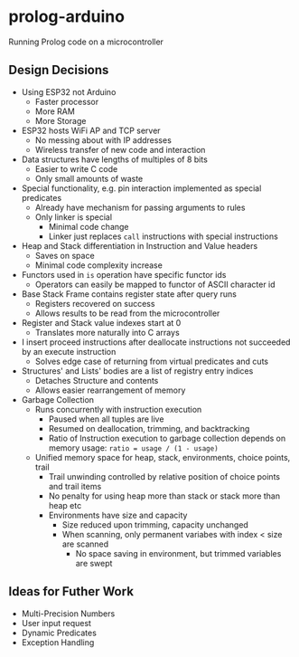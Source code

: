 # prolog-arduino
Running Prolog code on a microcontroller

## Design Decisions
+ Using ESP32 not Arduino
    + Faster processor
    + More RAM
    + More Storage
+ ESP32 hosts WiFi AP and TCP server
    + No messing about with IP addresses
    + Wireless transfer of new code and interaction
+ Data structures have lengths of multiples of 8 bits
    + Easier to write C code
    + Only small amounts of waste
+ Special functionality, e.g. pin interaction implemented as special predicates
    + Already have mechanism for passing arguments to rules
    + Only linker is special
        + Minimal code change
        + Linker just replaces `call` instructions with special instructions
+ Heap and Stack differentiation in Instruction and Value headers
    + Saves on space
    + Minimal code complexity increase
+ Functors used in `is` operation have specific functor ids
    + Operators can easily be mapped to functor of ASCII character id
+ Base Stack Frame contains register state after query runs
    + Registers recovered on success
    + Allows results to be read from the microcontroller
+ Register and Stack value indexes start at 0
    + Translates more naturally into C arrays
+ I insert proceed instructions after deallocate instructions not succeeded by an execute instruction
    + Solves edge case of returning from virtual predicates and cuts
+ Structures' and Lists' bodies are a list of registry entry indices
    + Detaches Structure and contents
    + Allows easier rearrangement of memory
+ Garbage Collection
    + Runs concurrently with instruction execution
        + Paused when all tuples are live
        + Resumed on deallocation, trimming, and backtracking
        + Ratio of Instruction execution to garbage collection depends on memory usage: `ratio = usage / (1 - usage)`
    + Unified memory space for heap, stack, environments, choice points, trail
        + Trail unwinding controlled by relative position of choice points and trail items
        + No penalty for using heap more than stack or stack more than heap etc
        + Environments have size and capacity
            + Size reduced upon trimming, capacity unchanged
            + When scanning, only permanent variabes with index < size are scanned
                + No space saving in environment, but trimmed variables are swept


## Ideas for Futher Work
+ Multi-Precision Numbers
+ User input request
+ Dynamic Predicates
+ Exception Handling
